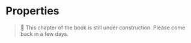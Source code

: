 # Properties

>
> &#x1F6A7; This chapter of the book is still under construction. 
> Please come back in a few days.
>